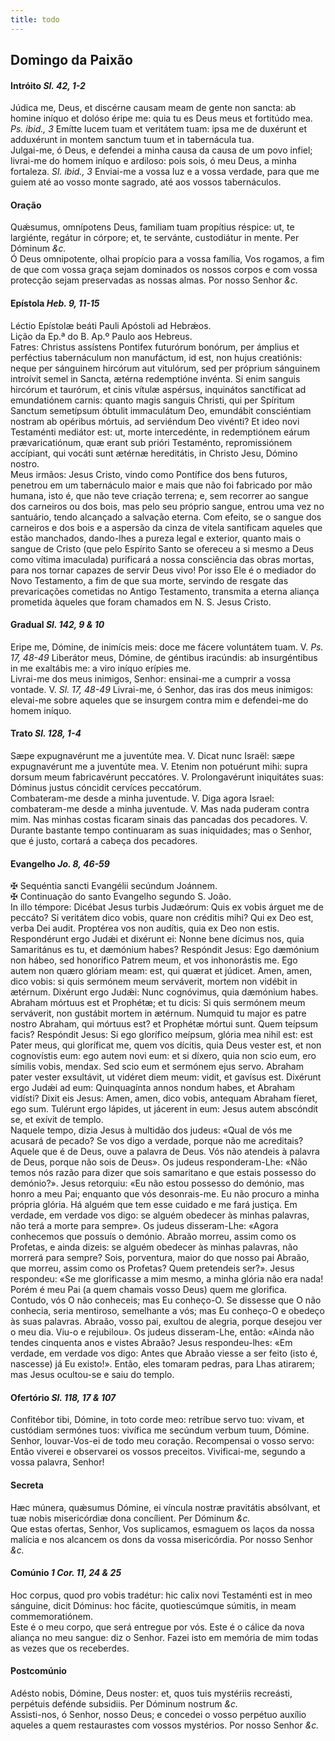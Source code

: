 ```yaml
---
title: todo
---
```

<h2 class="text-center">Domingo da Paixão</h2>

<h4 class="text-center">Intróito <em>Sl. 42, 1-2</em></h4>
<div class="container-fluid">
<div class="row">
<div class="dropcap text-justify">
Júdica me, Deus, et discérne causam meam de gente non sancta: ab homine iníquo et dolóso éripe me: quia tu es Deus meus et fortitúdo mea. <em>Ps. ibid., 3</em> Emítte lucem tuam et veritátem tuam: ipsa me de duxérunt et adduxérunt in montem sanctum tuum et in tabernácula tua.
</div>
<div class="dropcap text-justify">
Julgai-me, ó Deus, e defendei a minha causa da causa de um povo infiel; livrai-me do homem iníquo e ardiloso: pois sois, ó meu Deus, a minha fortaleza. <em>Sl. ibid., 3</em> Enviai-me a vossa luz e a vossa verdade, para que me guiem até ao vosso monte sagrado, até aos vossos tabernáculos.
</div>
</div>
</div>

<h4 class="text-center">Oração</h4>
<div class="container-fluid">
<div class="row">
<div class="dropcap text-justify">
Quǽsumus, omnípotens Deus, familiam tuam propítius réspice: ut, te largiénte, regátur in córpore; et, te servánte, custodiátur in mente. Per Dóminum <em>&c.</em>
</div>
<div class="dropcap text-justify">
Ó Deus omnipotente, olhai propício para a vossa família, Vos rogamos, a fim de que com vossa graça sejam dominados os nossos corpos e com vossa protecção sejam preservadas as nossas almas. Por nosso Senhor <em>&c.</em>
</div>
</div>
</div>

<h4 class="text-center">Epístola <em>Heb. 9, 11-15</em></h4>
<div class="container-fluid">
<div class="row">
<div class="text-justify">
Léctio Epístolæ beáti Pauli Apóstoli ad Hebrǽos.
</div>
<div class="text-justify">
Lição da Ep.ª do B. Ap.º Paulo aos Hebreus.
</div>
<div class="dropcap text-justify">
Fatres: Christus assístens Pontifex futurórum bonórum, per ámplius et perféctius tabernáculum non manufáctum, id est, non hujus creatiónis: neque per sánguinem hircórum aut vitulórum, sed per próprium sánguinem introívit semel in Sancta, ætérna redemptióne invénta. Si enim sanguis hircórum et taurórum, et cinis vítulæ aspérsus, inquinátos sanctíficat ad emundatiónem carnis: quanto magis sanguis Christi, qui per Spíritum Sanctum semetípsum óbtulit immaculátum Deo, emundábit consciéntiam nostram ab opéribus mórtuis, ad serviéndum Deo vivénti? Et ideo novi Testaménti mediátor est: ut, morte intercedénte, in redemptiónem eárum prævaricatiónum, quæ erant sub prióri Testaménto, repromissiónem accípiant, qui vocáti sunt ætérnæ hereditátis, in Christo Jesu, Dómino nostro.
</div>
<div class="dropcap text-justify">
Meus irmãos: Jesus Cristo, vindo como Pontífice dos bens futuros, penetrou em um tabernáculo maior e mais que não foi fabricado por mão humana, isto é, que não teve criação terrena; e, sem recorrer ao sangue dos carneiros ou dos bois, mas pelo seu próprio sangue, entrou uma vez no santuário, tendo alcançado a salvação eterna. Com efeito, se o sangue dos carneiros e dos bois e a aspersão da cinza de vitela santificam aqueles que estão manchados, dando-lhes a pureza legal e exterior, quanto mais o sangue de Cristo (que pelo Espírito Santo se ofereceu a si mesmo a Deus como vítima imaculada) purificará a nossa consciência das obras mortas, para nos tornar capazes de servir Deus vivo! Por isso Ele é o mediador do Novo Testamento, a fim de que sua morte, servindo de resgate das prevaricações cometidas no Antigo Testamento, transmita a eterna aliança prometida àqueles que foram chamados em N. S. Jesus Cristo.
</div>
</div>
</div>

<h4 class="text-center">Gradual <em>Sl. 142, 9 & 10</em></h4>
<div class="container-fluid">
<div class="row">
<div class="dropcap text-justify">
Eripe me, Dómine, de inimícis meis: doce me fácere voluntátem tuam. V. <em>Ps. 17, 48-49</em> Liberátor meus, Dómine, de géntibus iracúndis: ab insurgéntibus in me exaltábis me: a viro iníquo erípies me.
</div>
<div class="dropcap text-justify">
Livrai-me dos meus inimigos, Senhor: ensinai-me a cumprir a vossa vontade. V. <em>Sl. 17, 48-49</em> Livrai-me, ó Senhor, das iras dos meus inimigos: elevai-me sobre aqueles que se insurgem contra mim e defendei-me do homem iníquo.
</div>
</div>
</div>

<h4 class="text-center">Trato <em>Sl. 128, 1-4</em></h4>
<div class="container-fluid">
<div class="row">
<div class="dropcap text-justify">
Sæpe expugnavérunt me a juventúte mea. V. Dicat nunc Israël: sæpe expugnavérunt me a juventúte mea. V. Etenim non potuérunt mihi: supra dorsum meum fabricavérunt peccatóres. V. Prolongavérunt iniquitátes suas: Dóminus justus cóncidit cervíces peccatórum.
</div>
<div class="dropcap text-justify">
Combateram-me desde a minha juventude. V. Diga agora Israel: combateram-me desde a minha juventude. V. Mas nada puderam contra mim. Nas minhas costas ficaram sinais das pancadas dos pecadores. V. Durante bastante tempo continuaram as suas iniquidades; mas o Senhor, que é justo, cortará a cabeça dos pecadores.
</div>
</div>
</div>

<h4 class="text-center">Evangelho <em>Jo. 8, 46-59</em></h4>
<div class="container-fluid">
<div class="row">
<div class="text-justify">
<span class="text-danger">&#10016;</span> Sequéntia sancti Evangélii secúndum Joánnem.
</div>
<div class="text-justify">
<span class="text-danger">&#10016;</span> Continuação do santo Evangelho segundo S. João.
</div>
<div class="dropcap text-justify">
In illo témpore: Dicébat Jesus turbis Judæórum: Quis ex vobis árguet me de peccáto? Si veritátem dico vobis, quare non créditis mihi? Qui ex Deo est, verba Dei audit. Proptérea vos non audítis, quia ex Deo non estis. Respondérunt ergo Judǽi et dixérunt ei: Nonne bene dícimus nos, quia Samaritánus es tu, et dæmónium habes? Respóndit Jesus: Ego dæmónium non hábeo, sed honorífico Patrem meum, et vos inhonorástis me. Ego autem non quæro glóriam meam: est, qui quærat et júdicet. Amen, amen, dico vobis: si quis sermónem meum serváverit, mortem non vidébit in ætérnum. Dixérunt ergo Judǽi: Nunc cognóvimus, quia dæmónium habes. Abraham mórtuus est et Prophétæ; et tu dicis: Si quis sermónem meum serváverit, non gustábit mortem in ætérnum. Numquid tu major es patre nostro Abraham, qui mórtuus est? et Prophétæ mórtui sunt. Quem teípsum facis? Respóndit Jesus: Si ego glorífico meípsum, glória mea nihil est: est Pater meus, qui gloríficat me, quem vos dícitis, quia Deus vester est, et non cognovístis eum: ego autem novi eum: et si díxero, quia non scio eum, ero símilis vobis, mendax. Sed scio eum et sermónem ejus servo. Abraham pater vester exsultávit, ut vidéret diem meum: vidit, et gavísus est. Dixérunt ergo Judǽi ad eum: Quinquagínta annos nondum habes, et Abraham vidísti? Dixit eis Jesus: Amen, amen, dico vobis, antequam Abraham fíeret, ego sum. Tulérunt ergo lápides, ut jácerent in eum: Jesus autem abscóndit se, et exívit de templo.
</div>
<div class="dropcap text-justify">
Naquele tempo, dizia Jesus à multidão dos judeus: «Qual de vós me acusará de pecado? Se vos digo a verdade, porque não me acreditais? Aquele que é de Deus, ouve a palavra de Deus. Vós não atendeis à palavra de Deus, porque não sois de Deus». Os judeus responderam-Lhe: «Não temos nós razão para dizer que sois samaritano e que estais possesso do demónio?». Jesus retorquiu: «Eu não estou possesso do demónio, mas honro a meu Pai; enquanto que vós desonrais-me. Eu não procuro a minha própria glória. Há alguém que tem esse cuidado e me fará justiça. Em verdade, em verdade vos digo: se alguém obedecer às minhas palavras, não terá a morte para sempre». Os judeus disseram-Lhe: «Agora conhecemos que possuís o demónio. Abraão morreu, assim como os Profetas, e ainda dizeis: se alguém obedecer às minhas palavras, não morrerá para sempre? Sois, porventura, maior do que nosso pai Abraão, que morreu, assim como os Profetas? Quem pretendeis ser?». Jesus respondeu: «Se me glorificasse a mim mesmo, a minha glória não era nada! Porém é meu Pai (a quem chamais vosso Deus) quem me glorifica. Contudo, vós O não conheceis; mas Eu conheço-O. Se dissesse que O não conhecia, seria mentiroso, semelhante a vós; mas Eu conheço-O e obedeço às suas palavras. Abraão, vosso pai, exultou de alegria, porque desejou ver o meu dia. Viu-o e rejubilou». Os judeus disseram-Lhe, então: «Ainda não tendes cinquenta anos e vistes Abraão? Jesus respondeu-lhes: «Em verdade, em verdade vos digo: Antes que Abraão viesse a ser feito (isto é, nascesse) já Eu existo!». Então, eles tomaram pedras, para Lhas atirarem; mas Jesus ocultou-se e saiu do templo.
</div>
</div>
</div>

<h4 class="text-center">Ofertório <em>Sl. 118, 17 & 107</em></h4>
<div class="container-fluid">
<div class="row">
<div class="dropcap text-justify">
Confitébor tibi, Dómine, in toto corde meo: retríbue servo tuo: vivam, et custódiam sermónes tuos: vivífica me secúndum verbum tuum, Dómine.
</div>
<div class="dropcap text-justify">
Senhor, louvar-Vos-ei de todo meu coração. Recompensai o vosso servo: Então viverei e observarei os vossos preceitos. Vivificai-me, segundo a vossa palavra, Senhor!
</div>
</div>
</div>

<h4 class="text-center">Secreta</h4>
<div class="container-fluid">
<div class="row">
<div class="dropcap text-justify">
Hæc múnera, quǽsumus Dómine, ei víncula nostræ pravitátis absólvant, et tuæ nobis misericórdiæ dona concílient. Per Dóminum <em>&c.</em>
</div>
<div class="dropcap text-justify">
Que estas ofertas, Senhor, Vos suplicamos, esmaguem os laços da nossa malícia e nos alcancem os dons da vossa misericórdia. Por nosso Senhor <em>&c.</em>
</div>
</div>
</div>

<h4 class="text-center">Comúnio <em>1 Cor. 11, 24 & 25</em></h4>
<div class="container-fluid">
<div class="row">
<div class="dropcap text-justify">
Hoc corpus, quod pro vobis tradétur: hic calix novi Testaménti est in meo sánguine, dicit Dóminus: hoc fácite, quotiescúmque súmitis, in meam commemoratiónem.
</div>
<div class="dropcap text-justify">
Este é o meu corpo, que será entregue por vós. Este é o cálice da nova aliança no meu sangue: diz o Senhor. Fazei isto em memória de mim todas as vezes que os receberdes.
</div>
</div>
</div>

<h4 class="text-center">Postcomúnio</h4>
<div class="container-fluid">
<div class="row">
<div class="dropcap text-justify">
Adésto nobis, Dómine, Deus noster: et, quos tuis mystériis recreásti, perpétuis defénde subsidiis. Per Dóminum nostrum <em>&c.</em>
</div>
<div class="dropcap text-justify">
Assisti-nos, ó Senhor, nosso Deus; e concedei o vosso perpétuo auxílio aqueles a quem restaurastes com vossos mystérios. Por nosso Senhor <em>&c.</em>
</div>
</div>
</div>
